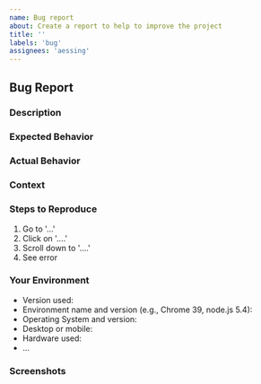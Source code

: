 ```yaml
---
name: Bug report
about: Create a report to help to improve the project
title: ''
labels: 'bug'
assignees: 'aessing'
---
```


## Bug Report

### Description

<!-- Please include a detailed summary to the issue itself, and why you consider it to be a bug. -->

### Expected Behavior

<!-- Please provide a description of the expected behavior. What should happen? -->

### Actual Behavior

<!-- Please provide a description of the actual behavior. What happens instead? -->

### Context

<!-- How has this issue affected you? What were you trying to accomplish? -->

### Steps to Reproduce

<!-- Please provide an unambiguous set of steps to reproduce this issue. If applicable, please include code to reproduce the issue. -->

1. Go to '...'
2. Click on '....'
3. Scroll down to '....'
4. See error

### Your Environment

<!-- Please include as many relevant details as possible about your environment you experienced the issue in. -->

- Version used:
- Environment name and version (e.g., Chrome 39, node.js 5.4):
- Operating System and version:
- Desktop or mobile:
- Hardware used:
- ...

### Screenshots

<!-- If applicable, please add screenshots to help explain the issue. -->

